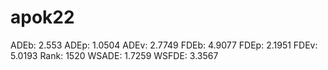 # apok22

ADEb: 2.553
ADEp: 1.0504
ADEv: 2.7749
FDEb: 4.9077
FDEp: 2.1951
FDEv: 5.0193
Rank: 1520
WSADE: 1.7259
WSFDE: 3.3567